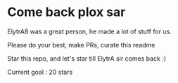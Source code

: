 #  Come back plox sar #

ElytrA8 was a great person, he made a lot of stuff for us.

Please do your best, make PRs, curate this readme

Star this repo, and let's star till ElytrA sir comes back :)

Current goal : 20 stars
